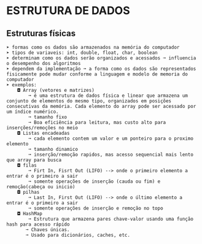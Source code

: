 # ESTRUTURA DE DADOS
## Estruturas físicas
    ➤ formas como os dados são armazenados na memória do computador
    ➤ tipos de variaveis: int, double, float, char, boolean
    ➤ determinam como os dados serão organizados e acessados ➞ influencia o desempenho dos algoritmos
    ➤ dependem da implementação ➞ a forma como os dados são representados fisicamente pode mudar conforme a linguagem e modelo de memoria do computador
    ➤ exemplos:
        ◘ Array (vetores e matrizes) 
            ➞ é uma estrutura de dados física e linear que armazena um conjunto de elementos do mesmo tipo, organizados em posições consecutivas da memória. Cada elemento do array pode ser acessado por um índice numérico.
            ➞ tamanho fixo
            ➞ Boa eficiência para leitura, mas custo alto para inserções/remoções no meio
        ◘ Listas encadeadas
            ➞ cada elemento contem um valor e um ponteiro para o proximo elemento
            ➞ tamanho dinamico 
            ➞ inserção/remoção rapidos, mas acesso sequencial mais lento que array para busca
        ◘ filas
            ➞ Firt In, Fisrt Out (LIFO) --> onde o primeiro elemento a entrar é o primeiro a sair
            ➞ somente operações de inserção (cauda ou fim) e remoção(cabeça ou inicio)
        ◘ pilhas
            ➞ Last In, First Out (LIFO) --> onde o último elemento a entrar é o primeiro a sair
            ➞ somente operações de inserção e remoção no topo
        ◘ HashMap
            ➞ Estrutura que armazena pares chave-valor usando uma função hash para acesso rápido
           ➞ Chaves únicas.
           ➞ Usado para dicionários, caches, etc.
